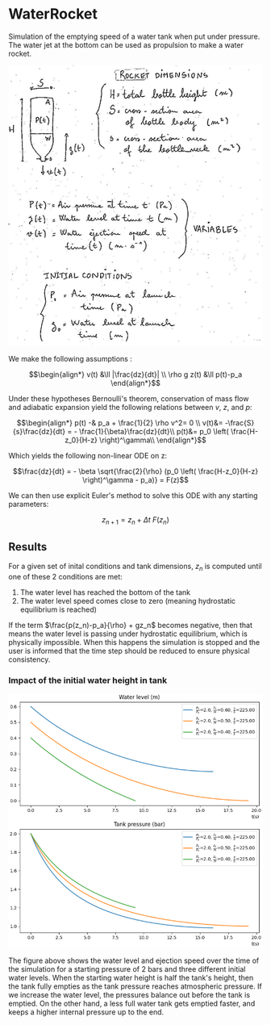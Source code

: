 # WaterRocket

Simulation of the emptying speed of a water tank when put under pressure. The water jet at the bottom can be used as propulsion to make a water rocket.  

![equation](rocket.jpg)

We make the following assumptions :

$$\begin{align*} 
v(t) &\ll |\frac{dz}{dt}| \\
\rho g z(t) &\ll p(t)-p_a
\end{align*}$$

Under these hypotheses Bernoulli's theorem, conservation of mass flow and adiabatic expansion yield the following relations between $v$, $z$, and $p$:

$$\begin{align*}
p(t) -& p_a + \frac{1}{2} \rho v^2= 0 \\
v(t)&= -\frac{S}{s}\frac{dz}{dt} = - \frac{1}{\beta}\frac{dz}{dt}\\
p(t)&= p_0 \left( \frac{H-z_0}{H-z} \right)^\gamma\\
\end{align*}$$

Which yields the following non-linear ODE on z:

$$\frac{dz}{dt} = - \beta \sqrt{\frac{2}{\rho} (p_0 \left( \frac{H-z_0}{H-z} \right)^\gamma - p_a)} = F(z)$$

We can then use explicit Euler's method to solve this ODE with any starting parameters:

$$z_{n+1}=z_n + \Delta t \ F(z_n)$$

## Results

For a given set of inital conditions and tank dimensions, $z_n$ is computed until one of these 2 conditions are met:

1. The water level has reached the bottom of the tank
2. The water level speed comes close to zero (meaning hydrostatic equilibrium is reached)

If the term $\frac{p(z_n)-p_a}{\rho} + gz_n$ becomes negative, then that means the water level is passing under hydrostatic equilibrium, which is physically impossible. When this happens the simulation is stopped and the user is informed that the time step should be reduced to ensure physical consistency.

### Impact of the initial water height in tank

![water_level](water_level.png)

The figure above shows the water level and ejection speed over the time of the simulation for a starting pressure of 2 bars and three different initial water levels. When the starting water height is half the tank's height, then the tank fully empties as the tank pressure reaches atmospheric pressure. If we increase the water level, the pressures balance out before the tank is emptied. On the other hand, a less full water tank gets emptied faster, and keeps a higher internal pressure up to the end.